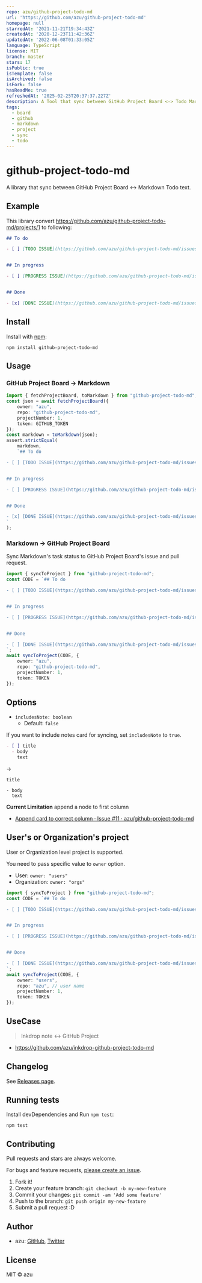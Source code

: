 ```yaml
---
repo: azu/github-project-todo-md
url: 'https://github.com/azu/github-project-todo-md'
homepage: null
starredAt: '2021-11-21T19:34:43Z'
createdAt: '2020-12-23T11:42:36Z'
updatedAt: '2022-06-08T01:33:05Z'
language: TypeScript
license: MIT
branch: master
stars: 17
isPublic: true
isTemplate: false
isArchived: false
isFork: false
hasReadMe: true
refreshedAt: '2025-02-25T20:37:37.227Z'
description: A Tool that sync between GitHub Project Board <-> Todo Markdown text.
tags:
  - board
  - github
  - markdown
  - project
  - sync
  - todo
---
```


# github-project-todo-md

A library that sync between GitHub Project Board &lt;-&gt; Markdown Todo text.

## Example

This library convert <https://github.com/azu/github-project-todo-md/projects/1> to following:

```markdown
## To do

- [ ] [TODO ISSUE](https://github.com/azu/github-project-todo-md/issues/4)


## In progress

- [ ] [PROGRESS ISSUE](https://github.com/azu/github-project-todo-md/issues/3)


## Done

- [x] [DONE ISSUE](https://github.com/azu/github-project-todo-md/issues/5)
```

## Install

Install with [npm](https://www.npmjs.com/):

    npm install github-project-todo-md

## Usage

### GitHub Project Board → Markdown

```ts
import { fetchProjectBoard, toMarkdown } from "github-project-todo-md";
const json = await fetchProjectBoard({
    owner: "azu",
    repo: "github-project-todo-md",
    projectNumber: 1,
    token: GITHUB_TOKEN
});
const markdown = toMarkdown(json);
assert.strictEqual(
    markdown,
    `## To do

- [ ] [TODO ISSUE](https://github.com/azu/github-project-todo-md/issues/4)


## In progress

- [ ] [PROGRESS ISSUE](https://github.com/azu/github-project-todo-md/issues/3)


## Done

- [x] [DONE ISSUE](https://github.com/azu/github-project-todo-md/issues/5)
`
);

```

### Markdown → GitHub Project Board

Sync Markdown's task status to GitHub Project Board's issue and pull request.

```ts
import { syncToProject } from "github-project-todo-md";
const CODE = `## To do

- [ ] [TODO ISSUE](https://github.com/azu/github-project-todo-md/issues/4)


## In progress

- [ ] [PROGRESS ISSUE](https://github.com/azu/github-project-todo-md/issues/3)


## Done

- [ ] [DONE ISSUE](https://github.com/azu/github-project-todo-md/issues/5)
`;
await syncToProject(CODE, {
    owner: "azu",
    repo: "github-project-todo-md",
    projectNumber: 1,
    token: TOKEN
});
```

## Options

- `includesNote: boolean`
  - Default: `false`

If you want to include notes card for syncing, set `includesNote` to `true`.

```markdown
- [ ] title
  - body
    text
```

→ 

```
title

- body
  text
```

**Current Limitation** append a node to first column

- [Append card to correct column · Issue #11 · azu/github-project-todo-md](https://github.com/azu/github-project-todo-md/issues/11)

## User's or Organization's project

User or Organization level project is supported.

You need to pass specific value to `owner` option.

- User: `owner: "users"`
- Organization: `owner: "orgs"`

```ts
import { syncToProject } from "github-project-todo-md";
const CODE = `## To do

- [ ] [TODO ISSUE](https://github.com/azu/github-project-todo-md/issues/4)


## In progress

- [ ] [PROGRESS ISSUE](https://github.com/azu/github-project-todo-md/issues/3)


## Done

- [ ] [DONE ISSUE](https://github.com/azu/github-project-todo-md/issues/5)
`;
await syncToProject(CODE, {
    owner: "users",
    repo: "azu", // user name
    projectNumber: 1,
    token: TOKEN
});
```

## UseCase

> Inkdrop note <-> GitHub Project

- https://github.com/azu/inkdrop-github-project-todo-md

## Changelog

See [Releases page](https://github.com/azu/github-project-todo-md/releases).

## Running tests

Install devDependencies and Run `npm test`:

    npm test

## Contributing

Pull requests and stars are always welcome.

For bugs and feature requests, [please create an issue](https://github.com/azu/github-project-todo-md/issues).

1. Fork it!
2. Create your feature branch: `git checkout -b my-new-feature`
3. Commit your changes: `git commit -am 'Add some feature'`
4. Push to the branch: `git push origin my-new-feature`
5. Submit a pull request :D

## Author

- azu: [GitHub](https://github.com/azu), [Twitter](https://twitter.com/azu_re)

## License

MIT © azu
